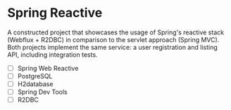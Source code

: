 # Spring Reactive

A constructed project that showcases the usage of Spring's reactive stack (Webflux + R2DBC) in comparison to the servlet approach (Spring MVC). Both projects implement the same service: a user registration and listing API, including integration tests.

- [ ] Spring Web Reactive 
- [ ] PostgreSQL
- [ ] H2database
- [ ] Spring Dev Tools
- [ ] R2DBC